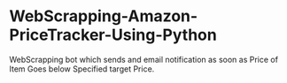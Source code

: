# WebScrapping-Amazon-PriceTracker-Using-Python
WebScrapping bot which sends and email notification as soon as Price of Item Goes below Specified target Price.
